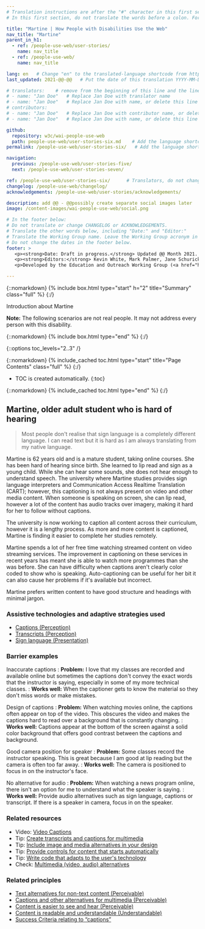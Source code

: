 ```yaml
---
# Translation instructions are after the "#" character in this first section. They are comments that do not show up in the web page. You do not need to translate the instructions after #.
# In this first section, do not translate the words before a colon. For example, do not translate "title:". Do translate the text after "title:".

title: "Martine | How People with Disabilities Use the Web"
nav_title: "Martine"
parent_in_h1:
  - ref: /people-use-web/user-stories/
    name: nav_title
  - ref: /people-use-web/
    name: nav_title

lang: en   # Change "en" to the translated-language shortcode from https://www.iana.org/assignments/language-subtag-registry/language-subtag-registry
last_updated: 2021-@@-@@   # Put the date of this translation YYYY-MM-DD (with month in the middle)

# translators:    # remove from the beginning of this line and the lines below: "# " (the hash sign and the space)
# - name: "Jan Doe"   # Replace Jan Doe with translator name
# - name: "Jan Doe"   # Replace Jan Doe with name, or delete this line if not multiple translators
# contributors:
# - name: "Jan Doe"   # Replace Jan Doe with contributor name, or delete this line if none
# - name: "Jan Doe"   # Replace Jan Doe with name, or delete this line if not multiple contributors

github:
  repository: w3c/wai-people-use-web
  path: people-use-web/user-stories-six.md    # Add the language shortcode to the middle of the filename, for example: people-use-web/user-stories-six.fr.md
permalink: /people-use-web/user-stories-six/   # Add the language shortcode to the end, with no slash at end, for example: /people-use-web/user-stories-six/fr

navigation:
  previous: /people-use-web/user-stories-five/
  next: /people-use-web/user-stories-seven/

ref: /people-use-web/user-stories-six/      # Translators, do not change this
changelog: /people-use-web/changelog/
acknowledgements: /people-use-web/user-stories/acknowledgements/

description: add @@ - @@possibly create separate social images later
image: /content-images/wai-people-use-web/social.png

# In the footer below:
# Do not translate or change CHANGELOG or ACKNOWLEDGEMENTS.
# Translate the other words below, including "Date:" and "Editor:"
# Translate the Working Group name. Leave the Working Group acronym in English.
# Do not change the dates in the footer below.
footer: >
   <p><strong>Date: Draft in progress.</strong> Updated @@ Month 2021. First published Month 20@@. CHANGELOG.</p>
   <p><strong>Editors:</strong> Kevin White, Mark Palmer, Jane Schurick, and <a href="https://www.w3.org/People/shadi/">Shadi Abou_Zahra</a>.  <strong>Contributors:</strong> @@name, @@name, and <a href="https://www.w3.org/groups/wg/eowg/participants">participants of EOWG</a>. ACKNOWLEDGEMENTS lists past editors and additional contributors.</p>
   <p>Developed by the Education and Outreach Working Group (<a href="http://www.w3.org/WAI/EO/">EOWG</a>). Previously developed with the <a href="https://www.w3.org/WAI/EO/2008/wai-age-tf">WAI-AGE Task Force</a>, with support of the <a href="https://www.w3.org/WAI/WAI-AGE/">WAI-AGE Project</a>.</p>

---
```


{::nomarkdown}
{% include box.html type="start" h="2" title="Summary" class="full" %}
{:/}

Introduction about Martine

**Note:** The following scenarios are not real people. It may not address every person with this disability.

{::nomarkdown}
{% include box.html type="end" %}
{:/}


{::options toc_levels="2..3" /}

{::nomarkdown}
{% include_cached toc.html type="start" title="Page Contents" class="full" %}
{:/}

-   TOC is created automatically.
{:toc}

{::nomarkdown}
{% include_cached toc.html type="end" %}
{:/}

## Martine, older adult student who is hard of hearing

> Most people don't realise that sign language is a completely different language. I can read text but it is hard as I am always translating from my native language.

Martine is 62 years old and is a mature student, taking online courses. She has been hard of hearing since birth. She learned to lip read and sign as a young child. While she can hear some sounds, she does not hear enough to understand speech. The university where Martine studies provides sign language interpreters and Communication Access Realtime Translation (CART); however, this captioning is not always present on video and other media content. When someone is speaking on screen, she can lip read, however a lot of the content has audio tracks over imagery, making it hard for her to follow without captions.

The university is now working to caption all content across their curriculum, however it is a lengthy process. As more and more content is captioned, Martine is finding it easier to complete her studies remotely.

Martine spends a lot of her free time watching streamed content on video streaming services. The improvement in captioning on these services in recent years has meant she is able to watch more programmes than she was before. She can have difficulty when captions aren't clearly color coded to show who is speaking. Auto-captioning can be useful for her bit it can also cause her problems if it's available but incorrect.

Martine prefers written content to have good structure and headings with minimal jargon.

### Assistive technologies and adaptive strategies used

* [Captions (Perception)](/people-use-web/tools-techniques-perception/#captions)
* [Transcripts (Perception)](/people-use-web/tools-techniques-perception/#transcripts)
* [Sign language (Presentation)](/people-use-web/tools-techniques-presentation/#sign)

### Barrier examples

Inaccurate captions
: **Problem:** I love that my classes are recorded and available online but sometimes the captions don't convey the exact words that the instructor is saying, especially in some of my more technical classes.
: **Works well:** When the captioner gets to know the material so they don't miss words or make mistakes.

Design of captions
: **Problem:** When watching movies online, the captions often appear on top of the video. This obscures the video and makes the captions hard to read over a background that is constantly changing.
: **Works well:** Captions appear at the bottom of the screen against a solid color background that offers good contrast between the captions and background.

Good camera position for speaker
: **Problem:** Some classes record the instructor speaking. This is great because I am good at lip reading but the camera is often too far away.
: **Works well:** The camera is positioned to focus in on the instructor's face.

No alternative for audio
: **Problem:** When watching a news program online, there isn't an option for me to understand what the speaker is saying.
: **Works well:** Provide audio alternatives such as sign language, captions or transcript. If there is a speaker in camera, focus in on the speaker.

### Related resources


* Video: [Video Captions](https://www.w3.org/WAI/perspective-videos/captions/)
* Tip: [Create transcripts and captions for multimedia](https://www.w3.org/WAI/tips/writing/#create-transcripts-and-captions-for-multimedia)
* Tip: [Include image and media alternatives in your design](https://www.w3.org/WAI/tips/designing/#include-image-and-media-alternatives-in-your-design)
* Tip: [Provide controls for content that starts automatically](https://www.w3.org/WAI/tips/designing/#provide-controls-for-content-that-starts-automatically)
* Tip: [Write code that adapts to the user's technology](https://www.w3.org/WAI/tips/developing/#write-code-that-adapts-to-the-users-technology)
* Check: [Multimedia (video, audio) alternatives](https://www.w3.org/WAI/test-evaluate/preliminary/#media)

### Related principles

* [Text alternatives for non-text content (Perceivable)](https://www.w3.org/WAI/fundamentals/accessibility-principles/#alternatives)
* [Captions and other alternatives for multimedia (Perceivable)](https://www.w3.org/WAI/fundamentals/accessibility-principles/#captions)
* [Content is easier to see and hear (Perceivable)](https://www.w3.org/WAI/fundamentals/accessibility-principles/#distinguishable)
* [Content is readable and understandable (Understandable)](https://www.w3.org/WAI/fundamentals/accessibility-principles/#readable)
* [Success Criteria relating to “captions”](https://www.w3.org/WAI/WCAG21/quickref/?tags=captions)